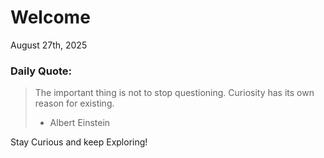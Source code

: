 # Welcome

August 27th, 2025

### Daily Quote:
> The important thing is not to stop questioning. Curiosity has its own reason for existing.
> 	- Albert Einstein

Stay Curious and keep Exploring!
